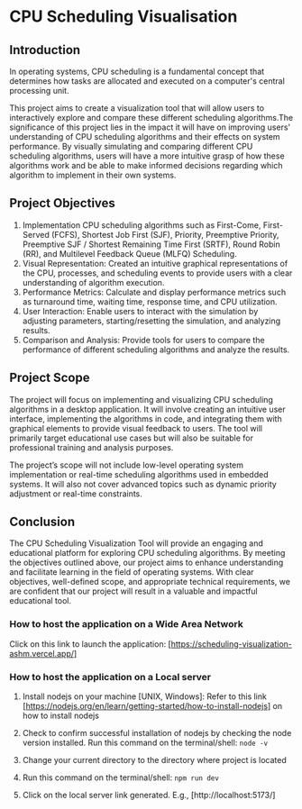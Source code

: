 # CPU Scheduling Visualisation

## Introduction

In operating systems, CPU scheduling is a fundamental concept that determines how tasks are allocated and executed on a computer's central processing unit.

This project aims to create a visualization tool that will allow users to interactively explore and compare these different scheduling algorithms.The significance of this project lies in the impact it will have on improving users' understanding of CPU scheduling algorithms and their effects on system performance. By visually simulating and comparing different CPU scheduling algorithms, users will have a more intuitive grasp of how these algorithms work and be able to make informed decisions regarding which algorithm to implement in their own systems.

## Project Objectives

1. Implementation CPU scheduling algorithms such as First-Come, First-Served (FCFS), Shortest Job First (SJF), Priority, Preemptive Priority, Preemptive SJF / Shortest Remaining Time First (SRTF), Round Robin (RR), and Multilevel Feedback Queue (MLFQ) Scheduling.
2. Visual Representation: Created an intuitive graphical representations of the CPU, processes, and scheduling events to provide users with a clear understanding of algorithm execution.
3. Performance Metrics: Calculate and display performance metrics such as turnaround time, waiting time, response time, and CPU utilization.
4. User Interaction: Enable users to interact with the simulation by adjusting parameters, starting/resetting the simulation, and analyzing results.
5. Comparison and Analysis: Provide tools for users to compare the performance of different scheduling algorithms and analyze the results.

## Project Scope

The project will focus on implementing and visualizing CPU scheduling algorithms in a desktop application. It will involve creating an intuitive user interface, implementing the algorithms in code, and integrating them with graphical elements to provide visual feedback to users. The tool will primarily target educational use cases but will also be suitable for professional training and analysis purposes.

The project’s scope will not include low-level operating system implementation or real-time scheduling algorithms used in embedded systems. It will also not cover advanced topics such as dynamic priority adjustment or real-time constraints.

## Conclusion

The CPU Scheduling Visualization Tool will provide an engaging and educational platform for exploring CPU scheduling algorithms. By meeting the objectives outlined above, our project aims to enhance understanding and facilitate learning in the field of operating systems. With clear objectives, well-defined scope, and appropriate technical requirements, we are confident that our project will result in a valuable and impactful educational tool.

### How to host the application on a Wide Area Network

Click on this link to launch the application: [https://scheduling-visualization-ashm.vercel.app/]

### How to host the application on a Local server

1. Install nodejs on your machine [UNIX, Windows]: Refer to this link [https://nodejs.org/en/learn/getting-started/how-to-install-nodejs] on how to install nodejs

2. Check to confirm successful installation of nodejs by checking the node version installed. Run this command on the terminal/shell: `node -v`

3. Change your current directory to the directory where project is located

4. Run this command on the terminal/shell: `npm run dev`

5. Click on the local server link generated. E.g., [http://localhost:5173/]
